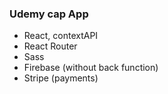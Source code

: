 ### Udemy cap App

- React, contextAPI
- React Router
- Sass
- Firebase (without back function)
- Stripe (payments)
